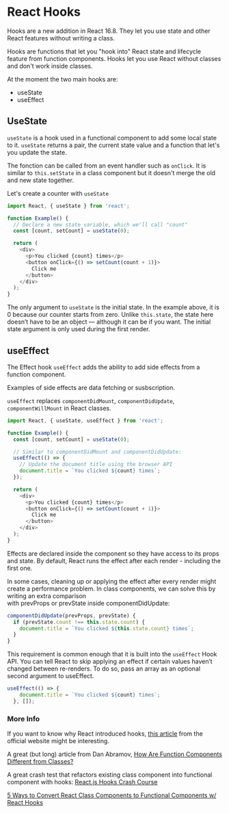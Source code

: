 # React Hooks

Hooks are a new addition in React 16.8. They let you use state and other React features without writing a class.

Hooks are functions that let you "hook into" React state and lifecycle feature from function components. Hooks let you use React without classes and don't work inside classes.

At the moment the two main hooks are:
- useState
- useEffect

## UseState

`useState` is a hook used in a functional component to add some local state to it. `useState` returns a pair, the current state value and a function that let's you update the state. 

The fonction can be called from an event handler such as `onClick`. It is similar to `this.setState` in a class component but it doesn't merge the old and new state together.

Let's create a counter with `useState`

```js
import React, { useState } from 'react';

function Example() {
  // Declare a new state variable, which we'll call "count"
  const [count, setCount] = useState(0);

  return (
    <div>
      <p>You clicked {count} times</p>
      <button onClick={() => setCount(count + 1)}>
        Click me
      </button>
    </div>
  );
}
```

The only argument to `useState` is the initial state. In the example above, it is 0 because our counter starts from zero. Unlike `this.state`, the state here doesn’t have to be an object — although it can be if you want. The initial state argument is only used during the first render.

## useEffect

The Effect hook `useEffect` adds the ability to add side effects from a function component.

Examples of side effects are data fetching or susbscription.

`useEffect` replaces `componentDidMount`, `componentDidUpdate`, `componentWillMount` in React classes.

```js
import React, { useState, useEffect } from 'react';

function Example() {
  const [count, setCount] = useState(0);

  // Similar to componentDidMount and componentDidUpdate:
  useEffect(() => {
    // Update the document title using the browser API
    document.title = `You clicked ${count} times`;
  });

  return (
    <div>
      <p>You clicked {count} times</p>
      <button onClick={() => setCount(count + 1)}>
        Click me
      </button>
    </div>
  );
}
```

Effects are declared inside the component so they have access to its props and state. By default, React runs the effect after each render - including the first one. 

In some cases, cleaning up or applying the effect after every render might create a performance problem. In class components, we can solve this by writing an extra comparison with prevProps or prevState inside componentDidUpdate:

```js
componentDidUpdate(prevProps, prevState) {
  if (prevState.count !== this.state.count) {
    document.title = `You clicked ${this.state.count} times`;
  }
}
```

This requirement is common enough that it is built into the `useEffect` Hook API. You can tell React to skip applying an effect if certain values haven’t changed between re-renders. To do so, pass an array as an optional second argument to useEffect. 

```js
useEffect(() => {
    document.title = `You clicked ${count} times`;
  }, []);
```


### More Info
If you want to know why React introduced hooks, [this article](https://reactjs.org/docs/hooks-intro.html) from the official website might be interesting.

A great (but long) article from Dan Abramov, [How Are Function Components Different from Classes?](https://overreacted.io/how-are-function-components-different-from-classes/)

A great crash test that refactors existing class component into functional component with hooks: [React.js Hooks Crash Course](https://www.youtube.com/watch?v=-MlNBTSg_Ww&t=380s)

[5 Ways to Convert React Class Components to Functional Components w/ React Hooks](https://scotch.io/tutorials/5-ways-to-convert-react-class-components-to-functional-components-w-react-hooks/)

